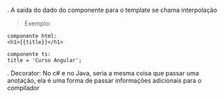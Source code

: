 . A saída do dado do componente para o template se chama interpolação
> Exemplo: 
```
componente html:
<h1>{{title}}</h1>

componente ts:
title = 'Curso Angular';
```

. Decorator: No c# e no Java, seria a mesma coisa que passar uma anotação, ela é uma forma de passar informações adicionais para o compilador
